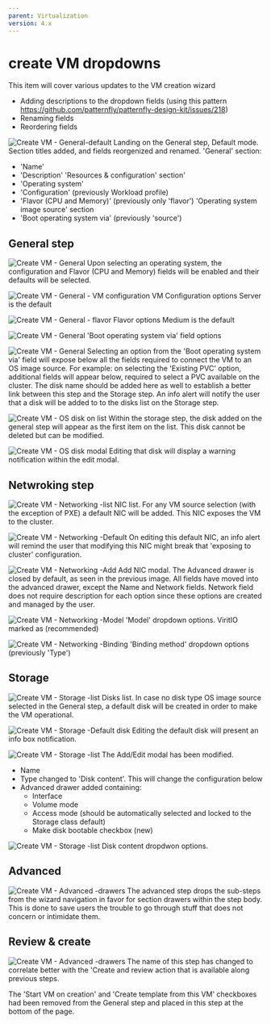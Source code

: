 ```yaml
---
parent: Virtualization
version: 4.x
---
```


# create VM dropdowns

This item will cover various updates to the VM creation wizard
- Adding descriptions to the dropdown fields (using this pattern https://github.com/patternfly/patternfly-design-kit/issues/218)
- Renaming fields
- Reordering fields


![Create VM - General-default](img/1-0.jpg)
Landing on the General step, Default mode.
Section titles added, and fields reorgenized and renamed.
'General' section:
- 'Name'
- 'Description'
'Resources & configuration' section'
- 'Operating system'
- 'Configuration' (previously Workload profile)
- 'Flavor (CPU and Memory)' (previously only 'flavor')
'Operating system image source' section
- 'Boot operating system via' (previously 'source')

## General step

![Create VM - General](img/1-1.jpg)
Upon selecting an operating system, the configuration and Flavor (CPU and Memory) fields will be enabled and their defaults will be selected.

![Create VM - General - VM configuration](img/1-1-1.jpg)
VM Configuration options
Server is the default

![Create VM - General - flavor](img/1-1-2.jpg)
Flavor options
Medium is the default

![Create VM - General](img/1-2-1.jpg)
'Boot operating system via' field options

![Create VM - General](img/1-2.jpg)
Selecting an option from the 'Boot operating system via' field will expose below all the fields required to connect the VM to an OS image source.
For example: on selecting the 'Existing PVC' option, additional fields will appear below, required to select a PVC available on the cluster.
The disk name should be added here as well to establish a better link between this step and the Storage step.
An info alert will notify the user that a disk will be added to to the disks list on the Storage step.

![Create VM - OS disk on list](img/1-3.jpg)
Within the storage step, the disk added on the general step will appear as the first item on the list.
This disk cannot be deleted but can be modified.

![Create VM - OS disk modal](img/1-3-1.jpg)
Editing that disk will display a warning notification within the edit modal.

## Netwroking step

![Create VM - Networking -list](img/2-0.jpg)
NIC list.
For any VM source selection (with the exception of PXE) a default NIC will be added.
This NIC exposes the VM to the cluster.

![Create VM - Networking -Default](img/2-1.jpg)
On editing this default NIC, an info alert will remind the user that modifying this NIC might break that 'exposing to cluster' configuration.

![Create VM - Networking -Add](img/2-2.jpg)
Add NIC modal.
The Advanced drawer is closed by default, as seen in the previous image.
All fields have moved into the advanced drawer, except the Name and Network fields.
Network field does not require description for each option since these options are created and managed by the user.

![Create VM - Networking -Model](img/2-3.jpg)
'Model' dropdown options.
ViritIO marked as (recommended)

![Create VM - Networking -Binding](img/2-4.jpg)
'Binding method' dropdown options (previously 'Type')

## Storage

![Create VM - Storage -list](img/3-0.jpg)
Disks list.
In case no disk type OS image source selected in the General step, a default disk will be created in order to make the VM operational.

![Create VM - Storage -Default disk](img/3-0-0.jpg)
Editing the default disk will present an info box notification.

![Create VM - Storage -list](img/3-1.jpg)
The Add/Edit modal has been modified.
- Name
- Type changed to 'Disk content'. This will change the configuration below
- Advanced drawer added containing: 
    - Interface
    - Volume mode
    - Access mode (should be automatically selected and locked to the Storage class default)
    - Make disk bootable checkbox (new)

![Create VM - Storage -list](img/3-2.jpg)
Disk content dropdwon options.

## Advanced

 ![Create VM - Advanced -drawers](img/4-0.jpg)
The advanced step drops the sub-steps from the wizard navigation in favor for section drawers within the step body.
This is done to save users the trouble to go through stuff that does not concern or intimidate them.

## Review & create

 ![Create VM - Advanced -drawers](img/5-0.jpg)
The name of this step has changed to correlate better with the 'Create and review action that is available along previous steps.

The 'Start VM on creation' and 'Create template from this VM' checkboxes had been removed from the General step and placed in this step at the bottom of the page.